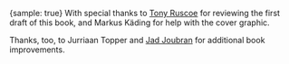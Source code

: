 {sample: true}
With special thanks to [Tony Ruscoe](http://ruscoe.net/) for reviewing the first draft of this book, and Markus Käding for help with the cover graphic.

Thanks, too, to Jurriaan Topper and [Jad Joubran](https://jadjoubran.io/) for additional book improvements.